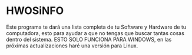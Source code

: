 # HWOSiNFO
Este programa te dará una lista completa de tu Software y Hardware de tu computadora, esto para ayudar a que no tengas que buscar tantas cosas dentro del sistema. ESTO SOLO FUNCIONA PARA WINDOWS, en las próximas actualizaciones haré una versión para Linux.
